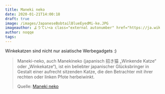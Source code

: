 ```yaml
---
title: Maneki neko
date: 2020-01-21T14:00:18
draft: true
image: /images/JapaneseBobtailBlueEyedMi-ke.JPG
imageauthor: ようてい<a class="external autonumber" href="https://ja.wikipedia.org/w/index.php?title=%E5%88%A9%E7%94%A8%E8%80%85:%E3%82%88%E3%81%86%E3%81%A6%E3%81%84&amp;action=edit&amp;redlink=1">[2]</a>
author: noqqe
tags:
---
```


Winkekatzen sind nicht nur asiatische Werbegadgets :)

> Maneki-neko, auch Manekineko (japanisch 招き猫 „Winkende Katze“ oder
> „Winkekatze“), ist ein beliebter japanischer Glücksbringer in Gestalt einer
> aufrecht sitzenden Katze, die den Betrachter mit ihrer rechten oder linken
> Pfote herbeiwinkt.
>
> Quelle: [Maneki neko](https://de.wikipedia.org/wiki/Maneki-neko)

